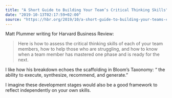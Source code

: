 ```yaml
---
title: "A Short Guide to Building Your Team’s Critical Thinking Skills"
date: "2019-10-13T02:17:59+02:00"
source: "https://hbr.org/2019/10/a-short-guide-to-building-your-teams-critical-thinking-skills"
---
```


Matt Plummer writing for Harvard Business Review:

> Here is how to assess the critical thinking skills of each of your team members, how to help those who are struggling, and how to know when a team member has mastered one phase and is ready for the next.

I like how his breakdown echoes the scaffolding in Bloom’s Taxonomy: “ the ability to execute, synthesize, recommend, and generate.”

I imagine these development stages would also be a good framework to reflect independently on your own skills.
